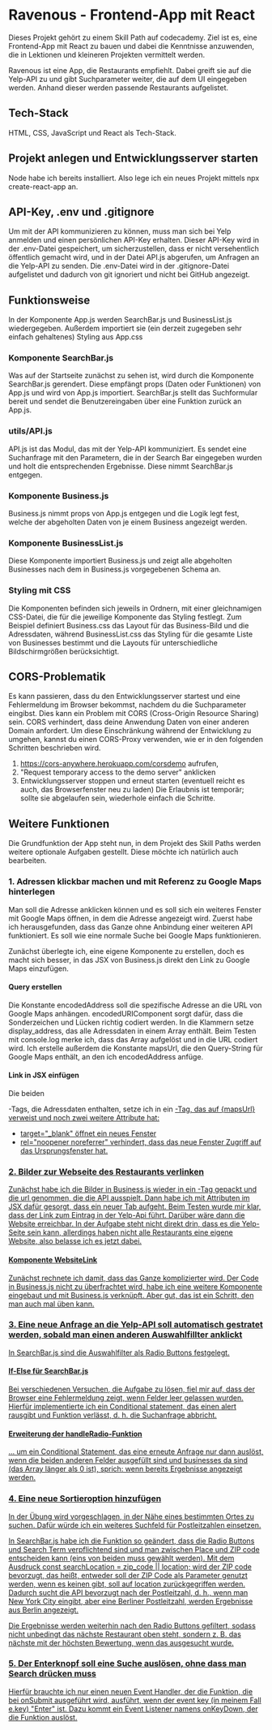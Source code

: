 # Ravenous - Frontend-App mit React

Dieses Projekt gehört zu einem Skill Path auf codecademy. Ziel ist es, eine Frontend-App mit React zu bauen und dabei die Kenntnisse anzuwenden, die in Lektionen und kleineren Projekten vermittelt werden.

Ravenous ist eine App, die Restaurants empfiehlt. Dabei greift sie auf die Yelp-API zu und gibt Suchparameter weiter, die auf dem UI eingegeben werden. Anhand dieser werden passende Restaurants aufgelistet.

## Tech-Stack
HTML, CSS, JavaScript und React als Tech-Stack.

## Projekt anlegen und Entwicklungsserver starten

Node habe ich bereits installiert. Also lege ich ein neues Projekt mittels npx create-react-app an. 

## API-Key, .env und .gitignore
Um mit der API kommunizieren zu können, muss man sich bei Yelp anmelden und einen persönlichen API-Key erhalten. Dieser API-Key wird in der .env-Datei gespeichert, um sicherzustellen, dass er nicht versehentlich öffentlich gemacht wird, und in der Datei API.js abgerufen, um Anfragen an die Yelp-API zu senden. Die .env-Datei wird in der .gitignore-Datei aufgelistet und dadurch von git ignoriert und nicht bei GitHub angezeigt.

## Funktionsweise
In der Komponente App.js werden SearchBar.js und BusinessList.js wiedergegeben. Außerdem importiert sie (ein derzeit zugegeben sehr einfach gehaltenes) Styling aus App.css

### Komponente SearchBar.js
Was auf der Startseite zunächst zu sehen ist, wird durch die  Komponente SearchBar.js gerendert. Diese empfängt props (Daten oder Funktionen) von App.js und wird von App.js importiert. 
SearchBar.js stellt das Suchformular bereit und sendet die Benutzereingaben über eine Funktion zurück an App.js.

### utils/API.js
API.js ist das Modul, das mit der Yelp-API kommuniziert. Es sendet eine Suchanfrage mit den Parametern, die in der Search Bar eingegeben wurden und holt die entsprechenden Ergebnisse. Diese nimmt SearchBar.js entgegen.

### Komponente Business.js
Business.js nimmt props von App.js entgegen und die Logik legt fest, welche der abgeholten Daten von je einem Business angezeigt werden.

### Komponente BusinessList.js
Diese Komponente importiert Business.js und zeigt alle abgeholten Businesses nach dem in Business.js vorgegebenen Schema an.

### Styling mit CSS
Die Komponenten befinden sich jeweils in Ordnern, mit einer gleichnamigen CSS-Datei, die für die jeweilige Komponente das Styling festlegt. Zum Beispiel definiert Business.css das Layout für das Business-Bild und die Adressdaten, während BusinessList.css das Styling für die gesamte Liste von Businesses bestimmt und die Layouts für unterschiedliche Bildschirmgrößen berücksichtigt.

## CORS-Problematik
Es kann passieren, dass du den Entwicklungsserver startest und eine Fehlermeldung im Browser bekommst, nachdem du die Suchparameter eingibst. Dies kann ein Problem mit CORS (Cross-Origin Resource Sharing) sein. CORS verhindert, dass deine Anwendung Daten von einer anderen Domain anfordert. Um diese Einschränkung während der Entwicklung zu umgehen, kannst du einen CORS-Proxy verwenden, wie er in den folgenden Schritten beschrieben wird.
1. https://cors-anywhere.herokuapp.com/corsdemo aufrufen,
2. "Request temporary access to the demo server" anklicken
3. Entwicklungsserver stoppen und erneut starten (eventuell reicht es auch, das Browserfenster neu zu laden)
Die Erlaubnis ist temporär; sollte sie abgelaufen sein, wiederhole einfach die Schritte.

## Weitere Funktionen
Die Grundfunktion der App steht nun, in dem Projekt des Skill Paths werden weitere optionale Aufgaben gestellt. Diese möchte ich natürlich auch bearbeiten.

### 1. Adressen klickbar machen und mit Referenz zu Google Maps hinterlegen 
Man soll die Adresse anklicken können und es soll sich ein weiteres Fenster mit Google Maps öffnen, in dem die Adresse angezeigt wird. Zuerst habe ich herausgefunden, dass das Ganze ohne Anbindung einer weiteren API funktioniert. Es soll wie eine normale Suche bei Google Maps funktionieren.

Zunächst überlegte ich, eine eigene Komponente zu erstellen, doch es macht sich besser, in das JSX von Business.js direkt den Link zu Google Maps einzufügen.

#### Query erstellen
Die Konstante encodedAddress soll die spezifische Adresse an die URL von Google Maps anhängen. encodedURIComponent sorgt dafür, dass die Sonderzeichen und Lücken richtig codiert werden. In die Klammern setze display_address, das alle Adressdaten in einem Array enthält. Beim Testen mit console.log merke ich, dass das Array aufgelöst und in die URL codiert wird.
Ich erstelle außerdem die Konstante mapsUrl, die den Query-String für Google Maps enthält, an den ich encodedAddress anfüge.

#### Link in JSX einfügen
Die beiden <p>-Tags, die Adressdaten enthalten, setze ich in ein <a href>-Tag, das auf {mapsUrl} verweist und noch zwei weitere Attribute hat:
- target="_blank" öffnet ein neues Fenster
- rel="noopener noreferrer" verhindert, dass das neue Fenster Zugriff auf das Ursprungsfenster hat.

### 2. Bilder zur Webseite des Restaurants verlinken
Zunächst habe ich die Bilder in Business.js wieder in ein <a href>-Tag gepackt und die url genommen, die die API ausspielt. Dann habe ich mit Attributen im JSX dafür gesorgt, dass ein neuer Tab aufgeht.
Beim Testen wurde mir klar, dass der Link zum Eintrag in der Yelp-Api führt. Darüber wäre dann die Website erreichbar. In der Aufgabe steht nicht direkt drin, dass es die Yelp-Seite sein kann, allerdings haben nicht alle Restaurants eine eigene Website, also belasse ich es jetzt dabei.
#### Komponente WebsiteLink
Zunächst rechnete ich damit, dass das Ganze komplizierter wird. Der Code in Business.js nicht zu überfrachtet wird, habe ich eine weitere Komponente eingebaut und mit Business.js verknüpft. Aber gut, das ist ein Schritt, den man auch mal üben kann.

### 3. Eine neue Anfrage an die Yelp-API soll automatisch gestratet werden, sobald man einen anderen Auswahlfillter anklickt
In SearchBar.js sind die Auswahlfilter als Radio Buttons festgelegt. 

#### If-Else für SearchBar.js
Bei verschiedenen Versuchen, die Aufgabe zu lösen, fiel mir auf, dass der Browser eine Fehlermeldung zeigt, wenn Felder leer gelassen wurden. Hierfür implementierte ich ein Conditional statement, das einen alert rausgibt und Funktion verlässt, d. h. die Suchanfrage abbricht.
#### Erweiterung der handleRadio-Funktion
... um ein Conditional Statement, das eine erneute Anfrage nur dann auslöst, wenn die beiden anderen Felder ausgefüllt sind und businesses da sind (das Array länger als 0 ist), sprich: wenn bereits Ergebnisse angezeigt werden. 

### 4. Eine neue Sortieroption hinzufügen
In der Übung wird vorgeschlagen, in der Nähe eines bestimmten Ortes zu suchen. Dafür würde ich ein weiteres Suchfeld für Postleitzahlen einsetzen.

In SearchBar.js habe ich die Funktion so geändert, dass die Radio Buttons und Search Term verpflichtend sind und man zwischen Place und ZIP code entscheiden kann (eins von beiden muss gewählt werden).
Mit dem Ausdruck const searchLocation = zip_code || location; wird der ZIP code bevorzugt, das heißt, entweder soll der ZIP Code als Parameter genutzt werden, wenn es keinen gibt, soll auf location zurückgegriffen werden.
Dadurch sucht die API bevorzugt nach der Postleitzahl, d. h., wenn man New York City eingibt, aber eine Berliner Postleitzahl, werden Ergebnisse aus Berlin angezeigt.

Die Ergebnisse werden weiterhin nach den Radio Buttons gefiltert, sodass nicht unbedingt das nächste Restaurant oben steht, sondern z. B. das nächste mit der höchsten Bewertung, wenn das ausgesucht wurde.

### 5. Der Enterknopf soll eine Suche auslösen, ohne dass man Search drücken muss
Hierfür brauchte ich nur einen neuen Event Handler, der die Funktion, die bei onSubmit ausgeführt wird, ausführt, wenn der event key (in meinem Fall e.key) "Enter" ist. Dazu kommt ein Event Listener namens onKeyDown, der die Funktion auslöst.